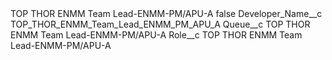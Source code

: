 <?xml version="1.0" encoding="UTF-8"?>
<CustomMetadata xmlns="http://soap.sforce.com/2006/04/metadata" xmlns:xsi="http://www.w3.org/2001/XMLSchema-instance" xmlns:xsd="http://www.w3.org/2001/XMLSchema">
    <label>TOP THOR ENMM Team Lead-ENMM-PM/APU-A</label>
    <protected>false</protected>
    <values>
        <field>Developer_Name__c</field>
        <value xsi:type="xsd:string">TOP_THOR_ENMM_Team_Lead_ENMM_PM_APU_A</value>
    </values>
    <values>
        <field>Queue__c</field>
        <value xsi:type="xsd:string">TOP THOR ENMM Team Lead-ENMM-PM/APU-A</value>
    </values>
    <values>
        <field>Role__c</field>
        <value xsi:type="xsd:string">TOP THOR ENMM Team Lead-ENMM-PM/APU-A</value>
    </values>
</CustomMetadata>
